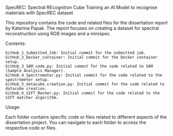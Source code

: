 SpecREC: Spectral REcognition Cube
Training an AI Model to recognise materials with SpecREC dataset

This repository contains the code and related files for the dissertation report by Katerina Papak. The report focuses on creating a dataset for spectral reconstruction using RGB images and a minispec.

Contents:

    GitHub_1_Submitted_Job: Initial commit for the submitted job.
    GitHub_2_Docker_container: Initial commit for the Docker container setup.
    GitHub_3_SAM_code.py: Initial commit for the code related to SAM (Sample Analysis Manager).
    GitHub_4_Spectrometer.py: Initial commit for the code related to the spectrometer setup.
    GitHub_5_datacube_creation.py: Initial commit for the code related to datacube creation.
    GitHub_6_SIFT_Macher.py: Initial commit for the code related to the SIFT matcher algorithm.

Usage:

Each folder contains specific code or files related to different aspects of the dissertation project. You can navigate to each folder to access the respective code or files.
